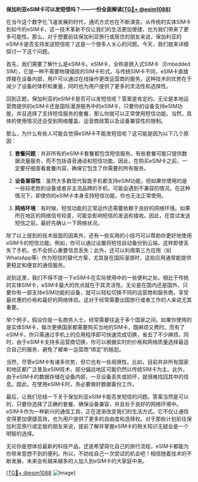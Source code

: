 **保加利亚eSIM卡可以发短信吗？——一份全面解读[[TG💪+ @esim1088](https://t.me/s/esim1088)]**

在当今这个数字化飞速发展的时代，通讯方式也在不断演变。从传统的实体SIM卡到如今的eSIM卡，这一技术革新不仅让我们的生活更加便捷，也为我们带来了更多可能性。那么，对于想要前往保加利亚旅行或居住的朋友来说，保加利亚的eSIM卡是否支持发送短信呢？这是一个很多人关心的问题。今天，我们就来详细探讨一下这个问题。

首先，我们需要了解什么是eSIM卡。eSIM卡，全称是嵌入式SIM卡（Embedded SIM），它是一种不需要物理插拔的SIM卡形式。与传统SIM卡不同，eSIM卡直接焊接在设备内部，用户可以通过在线操作更改运营商的服务。这种技术的优势在于减少了设备的体积和重量，同时也为用户提供了更多的灵活性和选择性。

回到正题，保加利亚的eSIM卡是否可以发短信呢？答案是肯定的。无论是本地运营商提供的eSIM卡还是国际漫游服务中的eSIM卡，只要你的设备支持eSIM功能，并且选择了支持短信服务的套餐，那么你就可以正常使用短信功能。当然，具体的使用情况还会受到网络覆盖、运营商政策以及设备兼容性的限制。

那么，为什么有些人可能会觉得eSIM卡不能发短信呢？这可能是因为以下几个原因：

1. **套餐问题**：并非所有的eSIM卡套餐都包含短信服务。有些套餐可能只提供数据流量服务，而不包括语音通话和短信功能。因此，在购买eSIM卡之前，一定要仔细查看套餐内容，确保它包含了你需要的所有服务。

2. **设备兼容性**：虽然大多数现代智能手机都支持eSIM功能，但如果你使用的是一些较老款的设备或者非主流品牌的手机，可能会遇到不兼容的情况。在这种情况下，即使你的eSIM卡本身支持短信功能，你也无法正常使用。

3. **网络环境**：有时候，短信功能的正常运作还需要依赖于良好的网络环境。如果所在地区的网络信号较差，可能会影响短信的发送和接收。因此，在尝试发送短信之前，最好先确认一下网络状况。

除了以上提到的技术层面的因素外，还有一些实用的小技巧可以帮助你更好地使用eSIM卡的短信功能。例如，你可以通过设置将短信自动备份到云端，这样即使丢失了手机，也不会担心重要信息丢失；此外，还可以利用第三方应用（如WhatsApp等）作为短信的替代方案，尤其是在国际漫游时，这些应用通常能提供更稳定和便宜的通信服务。

说到这里，我们不得不提一下eSIM卡在实际使用中的一些便利之处。相比于传统的实体SIM卡，eSIM卡最大的优点就在于其灵活性。无论是在国内还是国外，只要你有一部支持eSIM功能的设备，就可以轻松切换不同的运营商和服务商，享受最优惠的价格和最好的网络体验。这对于经常需要出国旅行或者工作的人来说尤其重要。

举个例子，假设你是一名商务人士，经常需要往返于多个国家之间。如果你使用的是实体SIM卡，每次更换国家都需要购买当地的SIM卡，既麻烦又费时。而有了eSIM卡，你只需通过手机上的应用程序即可快速完成切换，省去了不少麻烦。同时，由于eSIM卡支持多运营商切换，你可以根据实时的价格和网络质量选择最适合自己的服务，避免了被单一运营商“绑定”的尴尬。

当然，尽管eSIM卡有诸多优势，但它也有一些局限性。比如，目前并非所有国家和地区都广泛普及eSIM技术，部分偏远地区可能仍然以传统SIM卡为主。此外，由于eSIM卡的数据存储在设备内部，一旦设备丢失或损坏，就很难找回其中的信息。因此，在使用eSIM卡时，务必要做好数据备份工作。

最后，让我们总结一下关于保加利亚eSIM卡能否发短信的问题。答案当然是可以的，只要你选择了正确的套餐、确保设备兼容，并且处于良好的网络环境中。eSIM卡作为一种新兴的通信工具，正在逐渐改变我们的生活方式。它不仅让通信变得更加便捷高效，也为用户提供了更多的自由度和选择权。对于那些计划前往保加利亚旅行或定居的朋友来说，提前了解并掌握eSIM卡的相关知识无疑会是一个明智的选择。

无论你是想体验最新的科技产品，还是希望简化自己的旅行流程，eSIM卡都能为你带来意想不到的便利。所以，不妨给自己一次尝试的机会吧！相信随着技术的不断发展，未来会有越来越多的人加入到eSIM卡的大家庭中来。

[[TG💪+ @esim1088](https://t.me/s/esim1088) ![Image](https://i.postimg.cc/4NQfJmqS/Snipaste-2025-05-13-00-14-12.png)]